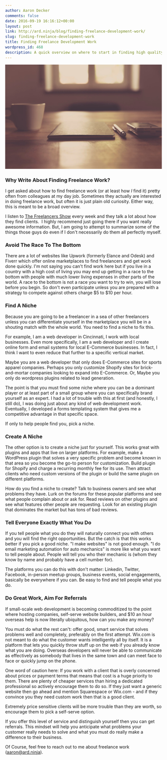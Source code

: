 ```yaml
---
author: Aaron Decker
comments: false
date: 2016-09-19 16:16:12+00:00
layout: post
link: http://ard.ninja/blog/finding-freelance-development-work/
slug: finding-freelance-development-work
title: Finding Freelance Development Work
wordpress_id: 468
description: A quick overview on where to start in finding high quality clients
---
```


![freelancers](/images/blog/freelance.jpg)


### Why Write About Finding Freelance Work?

I get asked about how to find freelance work (or at least how _I_ find it) pretty often from colleagues at my day job. Sometimes they actually are interested in doing freelance work, but often it is just plain old curiosity. Either way, this is meant to be a broad overview.

I listen to [The Freelancers Show](https://devchat.tv/freelancers) every week and they talk a lot about how they find clients.  I highly recommend just going there if you want really awesome information. But, I am going to attempt to summarize some of the things those guys do even if I don't necessarily do them all perfectly myself.


### Avoid The Race To The Bottom

There are a lot of websites like Upwork (formerly Elance and Odesk) and Fiverr which offer online marketplaces to find freelancers and get work done quickly. I'm not saying you can't find work here but if you live in a country with a high cost of living you may end up getting in a race to the bottom with people with much lower living expenses in other parts of the world. A race to the bottom is not a race you want to try to win, you will lose before you begin. So don't even participate unless you are prepared with a strategy to compete against others charge $5 to $10 per hour.


### Find A Niche

Because you are going to be a freelancer in a sea of other freelancers unless you can differentiate yourself in the marketplace you will be in a shouting match with the whole world. You need to find a niche to fix this.

For example, I am a web developer in Cincinnati, I work with local businesses. Even more specifically, I am a web developer and I create online form and email systems for local E-Commerce businesses. In fact, I think I want to even reduce that further to a specific vertical market.

Maybe you are a web developer that only does E-Commerce sites for sports apparel companies. Perhaps you only customize Shopify sites for brick-and-mortar companies looking to expand into E-Commerce. Or, Maybe you only do wordpress plugins related to lead generation.

The point is that you must find some niche where you can be a dominant player or at least part of a small group where you can specifically brand yourself as an expert. I had a lot of trouble with this at first (and honestly, I still do), I was doing just about any kind of web development work. Eventually, I developed a forms templating system that gives me a competitive advantage in that specific space.

If only to help people find you, pick a niche.


### Create A Niche

The other option is to create a niche just for yourself. This works great with plugins and apps that live on larger platforms. For example, make a WordPress plugin that solves a very specific problem and become known in that area so you become the go-to person for customization. Build plugin for Shopify and charge a recurring monthly fee for its use. Then attract clients who need custom versions of the plugin or build the same plugin on different platforms.

How do you find a niche to create? Talk to business owners and see what problems they have. Lurk on the forums for these popular platforms and see what people complain about or ask for. Read reviews on other plugins and see what features other people are requesting. Look for an existing plugin that dominates the market but has tons of bad reviews.


### Tell Everyone Exactly What You Do

If you tell people what you do they will naturally connect you with others and you will find the right opportunities. But the catch is that this works better if you pick a good niche. "I make websites" is not good enough. "I do email marketing automation for auto mechanics" is more like what you want to tell people about. People will tell you who their mechanic is (whom they know by name and probably have a cell number for).

The platforms you can do this with don't matter: Linkedin, Twitter, Facebook, in-person meetup groups, business events, social engagements, basically be everywhere if you can. Be easy to find and tell people what you do.


### Do Great Work, Aim For Referrals

If small-scale web development is becoming commoditized to the point where hosting companies, self-serve website builders, and $10 an hour overseas help is now literally ubiquitous, how can you make any money?

You must do what the rest can't: offer good, smart service that solves problems well and completely, preferably on the first attempt. Wix.com is not meant to do what the customer wants intelligently all by itself. It is a platform that lets you quickly throw stuff up on the web if you already know what you are doing. Overseas developers will never be able to communicate as effectively as somebody that lives in the same town and can meet face to face or quickly jump on the phone.

One word of caution here: If you work with a client that is overly concerned about prices or payment terms that means that cost is a huge priority to them. There are plenty of cheaper services than hiring a dedicated professional so actively encourage them to do so. If they just want a generic website then go ahead and mention Squarespace or Wix.com - and if they convince you they need custom work then that is a good client.

Extremely price sensitive clients will be more trouble than they are worth, so encourage them to pick a self-serve option.

If you offer this level of service and distinguish yourself then you can get referrals. This mindset will help you anticipate what problems your customer really needs to solve and what you must do really make a difference to their business.


Of Course, feel free to reach out to me about freelance work (aaron@ard.ninja).
